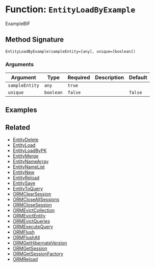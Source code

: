 [comment]: # (Note: This documentation is generated dynamically in the build process.  To modify the contents, change the javadoc on the _invoke method of the BIF class)

# Function: `EntityLoadByExample`

ExampleBIF

## Method Signature

```
EntityLoadByExample(sampleEntity=[any], unique=[boolean])
```

### Arguments


| Argument | Type | Required | Description | Default |
|----------|------|----------|-------------|---------|
| `sampleEntity` | `any` | `true` |  |  |
| `unique` | `boolean` | `false` |  | `false` |

## Examples



## Related

  * [EntityDelete](./EntityDelete.md)
  * [EntityLoad](./EntityLoad.md)
  * [EntityLoadByPK](./EntityLoadByPK.md)
  * [EntityMerge](./EntityMerge.md)
  * [EntityNameArray](./EntityNameArray.md)
  * [EntityNameList](./EntityNameList.md)
  * [EntityNew](./EntityNew.md)
  * [EntityReload](./EntityReload.md)
  * [EntitySave](./EntitySave.md)
  * [EntityToQuery](./EntityToQuery.md)
  * [ORMClearSession](./ORMClearSession.md)
  * [ORMCloseAllSessions](./ORMCloseAllSessions.md)
  * [ORMCloseSession](./ORMCloseSession.md)
  * [ORMEvictCollection](./ORMEvictCollection.md)
  * [ORMEvictEntity](./ORMEvictEntity.md)
  * [ORMEvictQueries](./ORMEvictQueries.md)
  * [ORMExecuteQuery](./ORMExecuteQuery.md)
  * [ORMFlush](./ORMFlush.md)
  * [ORMFlushAll](./ORMFlushAll.md)
  * [ORMGetHibernateVersion](./ORMGetHibernateVersion.md)
  * [ORMGetSession](./ORMGetSession.md)
  * [ORMGetSessionFactory](./ORMGetSessionFactory.md)
  * [ORMReload](./ORMReload.md)

